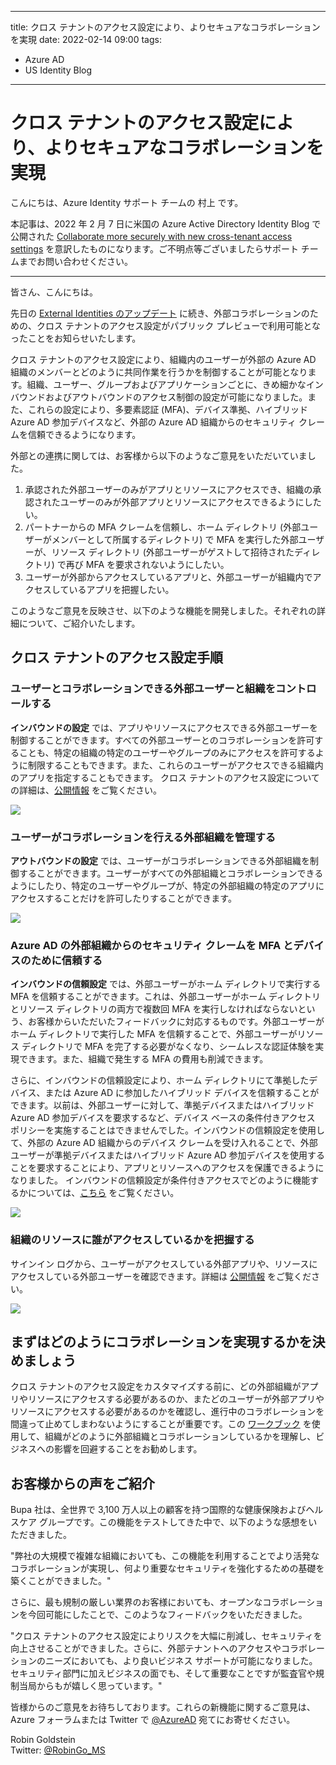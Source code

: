 
---
title: クロス テナントのアクセス設定により、よりセキュアなコラボレーションを実現
date: 2022-02-14 09:00
tags:
  - Azure AD
  - US Identity Blog
---

# クロス テナントのアクセス設定により、よりセキュアなコラボレーションを実現

こんにちは、Azure Identity サポート チームの 村上 です。

本記事は、2022 年 2 月 7 日に米国の Azure Active Directory Identity Blog で公開された [Collaborate more securely with new cross-tenant access settings](https://techcommunity.microsoft.com/t5/azure-active-directory-identity/collaborate-more-securely-with-new-cross-tenant-access-settings/ba-p/2147077) を意訳したものになります。ご不明点等ございましたらサポート チームまでお問い合わせください。

---

皆さん、こんにちは。

先日の [External Identities のアップデート](https://jpazureid.github.io/blog/azure-active-directory/external-identities-b2c-supports-authenticator-apps-and-new-data/) に続き、外部コラボレーションのための、クロス テナントのアクセス設定がパブリック プレビューで利用可能となったことをお知らせいたします。

クロス テナントのアクセス設定により、組織内のユーザーが外部の Azure AD 組織のメンバーとどのように共同作業を行うかを制御することが可能となります。組織、ユーザー、グループおよびアプリケーションごとに、きめ細かなインバウンドおよびアウトバウンドのアクセス制御の設定が可能になりました。また、これらの設定により、多要素認証 (MFA)、デバイス準拠、ハイブリッド Azure AD 参加デバイスなど、外部の Azure AD 組織からのセキュリティ クレームを信頼できるようになります。

外部との連携に関しては、お客様から以下のようなご意見をいただいていました。

1. 承認された外部ユーザーのみがアプリとリソースにアクセスでき、組織の承認されたユーザーのみが外部アプリとリソースにアクセスできるようにしたい。 
2.  パートナーからの MFA クレームを信頼し、ホーム ディレクトリ (外部ユーザーがメンバーとして所属するディレクトリ) で MFA を実行した外部ユーザーが、リソース ディレクトリ (外部ユーザーがゲストして招待されたディレクトリ) で再び MFA を要求されないようにしたい。
3. ユーザーが外部からアクセスしているアプリと、外部ユーザーが組織内でアクセスしているアプリを把握したい。

このようなご意見を反映させ、以下のような機能を開発しました。それぞれの詳細について、ご紹介いたします。

## クロス テナントのアクセス設定手順  

### ユーザーとコラボレーションできる外部ユーザーと組織をコントロールする 

**インバウンドの設定** では、アプリやリソースにアクセスできる外部ユーザーを制御することができます。すべての外部ユーザーとのコラボレーションを許可することも、特定の組織の特定のユーザーやグループのみにアクセスを許可するように制限することもできます。また、これらのユーザーがアクセスできる組織内のアプリを指定することもできます。 クロス テナントのアクセス設定についての詳細は、[公開情報](https://docs.microsoft.com/en-us/azure/active-directory/external-identities/cross-tenant-access-overview) をご覧ください。

![](./collaborate-more-securely-with-new-cross-tenant-access-settings/image01.png)

### ユーザーがコラボレーションを行える外部組織を管理する

**アウトバウンドの設定** では、ユーザーがコラボレーションできる外部組織を制御することができます。ユーザーがすべての外部組織とコラボレーションできるようにしたり、特定のユーザーやグループが、特定の外部組織の特定のアプリにアクセスすることだけを許可したりすることができます。

![](./collaborate-more-securely-with-new-cross-tenant-access-settings/image02.png)

### Azure AD の外部組織からのセキュリティ クレームを MFA とデバイスのために信頼する

**インバウンドの信頼設定** では、外部ユーザーがホーム ディレクトリで実行する MFA を信頼することができます。これは、外部ユーザーがホーム ディレクトリとリソース ディレクトリの両方で複数回 MFA を実行しなければならないという、お客様からいただいたフィードバックに対応するものです。外部ユーザーがホーム ディレクトリで実行した MFA を信頼することで、外部ユーザーがリソース ディレクトリで MFA を完了する必要がなくなり、シームレスな認証体験を実現できます。また、組織で発生する MFA の費用も削減できます。
 
さらに、インバウンドの信頼設定により、ホーム ディレクトリにて準拠したデバイス、または Azure AD に参加したハイブリッド デバイスを信頼することができます。以前は、外部ユーザーに対して、準拠デバイスまたはハイブリッド Azure AD 参加デバイスを要求するなど、デバイス ベースの条件付きアクセス ポリシーを実施することはできませんでした。インバウンドの信頼設定を使用して、外部の Azure AD 組織からのデバイス クレームを受け入れることで、外部ユーザーが準拠デバイスまたはハイブリッド Azure AD 参加デバイスを使用することを要求することにより、アプリとリソースへのアクセスを保護できるようになりました。 インバウンドの信頼設定が条件付きアクセスでどのように機能するかについては、[こちら](https://docs.microsoft.com/en-us/azure/active-directory/external-identities/authentication-conditional-access) をご覧ください。

![](./collaborate-more-securely-with-new-cross-tenant-access-settings/image03.png)

### 組織のリソースに誰がアクセスしているかを把握する

サインイン ログから、ユーザーがアクセスしている外部アプリや、リソースにアクセスしている外部ユーザーを確認できます。詳細は [公開情報](https://docs.microsoft.com/en-us/azure/active-directory/external-identities/cross-tenant-access-overview#identify-inbound-and-outbound-sign-ins) をご覧ください。

![](./collaborate-more-securely-with-new-cross-tenant-access-settings/image04.png)

## まずはどのようにコラボレーションを実現するかを決めましょう

クロス テナントのアクセス設定をカスタマイズする前に、どの外部組織がアプリやリソースにアクセスする必要があるのか、またどのユーザーが外部アプリやリソースにアクセスする必要があるのかを確認し、進行中のコラボレーションを間違って止めてしまわないようにすることが重要です。この [ワークブック](https://aka.ms/cross-tenant-signins-workbook) を使用して、組織がどのように外部組織とコラボレーションしているかを理解し、ビジネスへの影響を回避することをお勧めします。

## お客様からの声をご紹介

Bupa 社は、全世界で 3,100 万人以上の顧客を持つ国際的な健康保険およびヘルスケア グループです。この機能をテストしてきた中で、以下のような感想をいただきました。 
 
"弊社の大規模で複雑な組織においても、この機能を利用することでより活発なコラボレーションが実現し、何より重要なセキュリティを強化するための基礎を築くことができました。" 
 
さらに、最も規制の厳しい業界のお客様においても、オープンなコラボレーションを今回可能にしたことで、このようなフィードバックをいただきました。 
 
"クロス テナントのアクセス設定によりリスクを大幅に削減し、セキュリティを向上させることができました。さらに、外部テナントへのアクセスやコラボレーションのニーズにおいても、より良いビジネス サポートが可能になりました。セキュリティ部門に加えビジネスの面でも、そして重要なことですが監査官や規制当局からもが嬉しく思っています。" 

皆様からのご意見をお待ちしております。これらの新機能に関するご意見は、Azure フォーラムまたは Twitter で [@AzureAD](https://twitter.com/azuread) 宛てにお寄せください。

Robin Goldstein  
Twitter: [@RobinGo_MS](https://twitter.com/RobinGo_MS)

